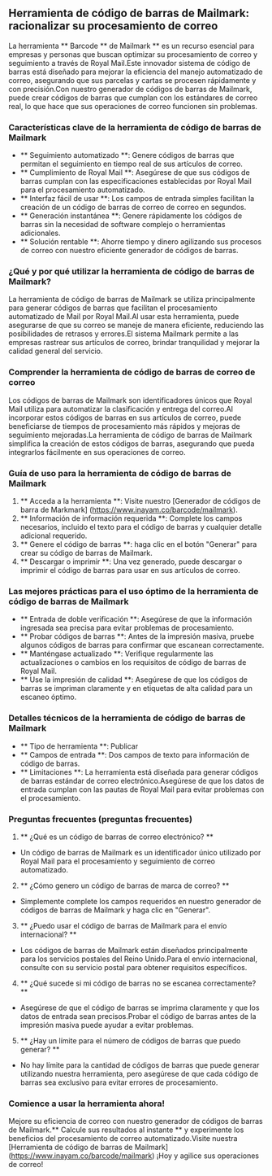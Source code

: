 ## Herramienta de código de barras de Mailmark: racionalizar su procesamiento de correo

La herramienta ** Barcode ** de Mailmark ** es un recurso esencial para empresas y personas que buscan optimizar su procesamiento de correo y seguimiento a través de Royal Mail.Este innovador sistema de código de barras está diseñado para mejorar la eficiencia del manejo automatizado de correo, asegurando que sus parcelas y cartas se procesen rápidamente y con precisión.Con nuestro generador de códigos de barras de Mailmark, puede crear códigos de barras que cumplan con los estándares de correo real, lo que hace que sus operaciones de correo funcionen sin problemas.

### Características clave de la herramienta de código de barras de Mailmark

- ** Seguimiento automatizado **: Genere códigos de barras que permitan el seguimiento en tiempo real de sus artículos de correo.
- ** Cumplimiento de Royal Mail **: Asegúrese de que sus códigos de barras cumplan con las especificaciones establecidas por Royal Mail para el procesamiento automatizado.
- ** Interfaz fácil de usar **: Los campos de entrada simples facilitan la creación de un código de barras de correo de correo en segundos.
- ** Generación instantánea **: Genere rápidamente los códigos de barras sin la necesidad de software complejo o herramientas adicionales.
- ** Solución rentable **: Ahorre tiempo y dinero agilizando sus procesos de correo con nuestro eficiente generador de códigos de barras.

### ¿Qué y por qué utilizar la herramienta de código de barras de Mailmark?

La herramienta de código de barras de Mailmark se utiliza principalmente para generar códigos de barras que facilitan el procesamiento automatizado de Mail por Royal Mail.Al usar esta herramienta, puede asegurarse de que su correo se maneje de manera eficiente, reduciendo las posibilidades de retrasos y errores.El sistema Mailmark permite a las empresas rastrear sus artículos de correo, brindar tranquilidad y mejorar la calidad general del servicio.

### Comprender la herramienta de código de barras de correo de correo

Los códigos de barras de Mailmark son identificadores únicos que Royal Mail utiliza para automatizar la clasificación y entrega del correo.Al incorporar estos códigos de barras en sus artículos de correo, puede beneficiarse de tiempos de procesamiento más rápidos y mejoras de seguimiento mejoradas.La herramienta de código de barras de Mailmark simplifica la creación de estos códigos de barras, asegurando que pueda integrarlos fácilmente en sus operaciones de correo.

### Guía de uso para la herramienta de código de barras de Mailmark

1. ** Acceda a la herramienta **: Visite nuestro [Generador de códigos de barra de Markmark] (https://www.inayam.co/barcode/mailmark).
2. ** Información de información requerida **: Complete los campos necesarios, incluido el texto para el código de barras y cualquier detalle adicional requerido.
3. ** Genere el código de barras **: haga clic en el botón "Generar" para crear su código de barras de Mailmark.
4. ** Descargar o imprimir **: Una vez generado, puede descargar o imprimir el código de barras para usar en sus artículos de correo.

### Las mejores prácticas para el uso óptimo de la herramienta de código de barras de Mailmark

- ** Entrada de doble verificación **: Asegúrese de que la información ingresada sea precisa para evitar problemas de procesamiento.
- ** Probar códigos de barras **: Antes de la impresión masiva, pruebe algunos códigos de barras para confirmar que escanean correctamente.
- ** Manténgase actualizado **: Verifique regularmente las actualizaciones o cambios en los requisitos de código de barras de Royal Mail.
- ** Use la impresión de calidad **: Asegúrese de que los códigos de barras se impriman claramente y en etiquetas de alta calidad para un escaneo óptimo.

### Detalles técnicos de la herramienta de código de barras de Mailmark

- ** Tipo de herramienta **: Publicar
- ** Campos de entrada **: Dos campos de texto para información de código de barras.
- ** Limitaciones **: La herramienta está diseñada para generar códigos de barras estándar de correo electrónico.Asegúrese de que los datos de entrada cumplan con las pautas de Royal Mail para evitar problemas con el procesamiento.

### Preguntas frecuentes (preguntas frecuentes)

1. ** ¿Qué es un código de barras de correo electrónico? **
- Un código de barras de Mailmark es un identificador único utilizado por Royal Mail para el procesamiento y seguimiento de correo automatizado.

2. ** ¿Cómo genero un código de barras de marca de correo? **
- Simplemente complete los campos requeridos en nuestro generador de códigos de barras de Mailmark y haga clic en "Generar".

3. ** ¿Puedo usar el código de barras de Mailmark para el envío internacional? **
- Los códigos de barras de Mailmark están diseñados principalmente para los servicios postales del Reino Unido.Para el envío internacional, consulte con su servicio postal para obtener requisitos específicos.

4. ** ¿Qué sucede si mi código de barras no se escanea correctamente? **
- Asegúrese de que el código de barras se imprima claramente y que los datos de entrada sean precisos.Probar el código de barras antes de la impresión masiva puede ayudar a evitar problemas.

5. ** ¿Hay un límite para el número de códigos de barras que puedo generar? **
- No hay límite para la cantidad de códigos de barras que puede generar utilizando nuestra herramienta, pero asegúrese de que cada código de barras sea exclusivo para evitar errores de procesamiento.

### Comience a usar la herramienta ahora!

Mejore su eficiencia de correo con nuestro generador de códigos de barras de Mailmark.** Calcule sus resultados al instante ** y experimente los beneficios del procesamiento de correo automatizado.Visite nuestra [Herramienta de código de barras de Mailmark] (https://www.inayam.co/barcode/mailmark) ¡Hoy y agilice sus operaciones de correo!